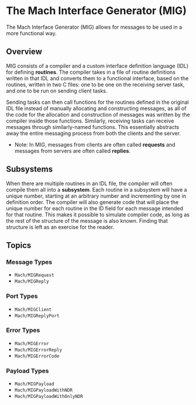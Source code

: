 # The Mach Interface Generator (MIG)

The Mach Interface Generator (MIG) allows for messages to be used in a more functional way.

## Overview

MIG consists of a compiler and a custom interface definition language (IDL) for defining **routines**. The compiler takes in a file of routine definitions written in that IDL and converts them to a functional interface, based on the routines, written in two C files: one to be one on the receiving server task, and one to be run on sending client tasks.

Sending tasks can then call functions for the routines defined in the original IDL file instead of manually allocating and constructing messages, as all of the code for the allocation and construction of messages was written by the compiler inside those functions. Similarly, receiving tasks can receive messages through similarly-named functions. This essentially abstracts away the entire messaging process from both the clients and the server.

- Note: In MIG, messages from clients are often called **requests** and messages from servers are often called **replies**.

## Subsystems

When there are multiple routines in an IDL file, the compiler will often compile them all into a **subsystem**. Each routine in a subsystem will have a unique number, starting at an arbitrary number and incrementing by one in definition order. The compiler will also generate code that will place the unique number for each routine in the ID field for each message intended for that routine. This makes it possible to simulate compiler code, as long as the rest of the structure of the message is also known. Finding that structure is left as an exercise for the reader.

## Topics

### Message Types

- ``Mach/MIGRequest``
- ``Mach/MIGReply``

### Port Types

- ``Mach/MIGClient``
- ``Mach/MIGReplyPort``

### Error Types

- ``Mach/MIGError``
- ``Mach/MIGErrorReply``
- ``Mach/MIGErrorCode``

### Payload Types

- ``Mach/MIGPayload``
- ``Mach/MIGPayloadWithNDR``
- ``Mach/MIGPayloadWithOnlyNDR``